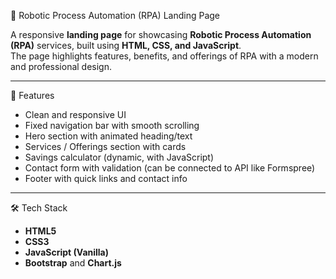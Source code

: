 🤖 Robotic Process Automation (RPA) Landing Page

A responsive **landing page** for showcasing **Robotic Process Automation (RPA)** services, built using **HTML, CSS, and JavaScript**.  
The page highlights features, benefits, and offerings of RPA with a modern and professional design.


---

 🚀 Features
- Clean and responsive UI
- Fixed navigation bar with smooth scrolling
- Hero section with animated heading/text
- Services / Offerings section with cards
- Savings calculator (dynamic, with JavaScript)
- Contact form with validation (can be connected to API like Formspree)
- Footer with quick links and contact info

---

 🛠️ Tech Stack
- **HTML5**
- **CSS3**
- **JavaScript (Vanilla)**
-  **Bootstrap** and **Chart.js** 
